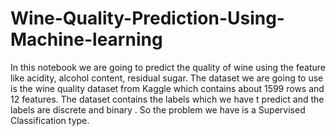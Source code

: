 # Wine-Quality-Prediction-Using-Machine-learning
In this notebook we are going to predict the quality of wine using the feature like acidity, alcohol content, residual sugar.
            The dataset we are going to use is the wine quality dataset from Kaggle which contains about 1599 rows and 12 features.
              The dataset contains the labels which we have t predict and the labels are discrete and binary . So the problem we have is a Supervised Classification type.
